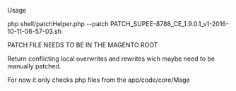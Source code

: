Usage

php shell/patchHelper.php --patch PATCH_SUPEE-8788_CE_1.9.0.1_v1-2016-10-11-06-57-03.sh

PATCH FILE NEEDS TO BE IN THE MAGENTO ROOT

Return conflicting local overwrites and rewrites wich maybe need to be manually patched.

For now it only checks php files from the app/code/core/Mage
